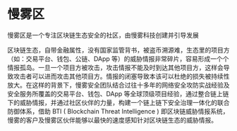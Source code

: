 # 慢雾区

慢雾区是一个专注区块链生态安全的社区，由慢雾科技创建并引导发展

区块链生态，自带金融属性，没有国家监管背书，被盗币溯源难，生态里的项目方（如：交易平台、钱包、公链、DApp 等）的威胁情报非常碎片，容易形成一个个情报孤岛。一旦一个项目方被攻击，攻击情报不能及时到达其他项目方，这样会导致攻击者可以进而攻击其他项目方。情报的闭塞导致本该可以杜绝的损失被持续性放大。在这样的背景下，慢雾安全团队结合过往十多年的网络安全攻防实战经验及安全服务所覆盖的交易平台、钱包、DApp 等全球顶级项目经验，通过整合链上链下的威胁情报，并通过社区伙伴的力量，构建一个链上链下安全治理一体化的联合防御体系，借助 BTI ( Blockchain Threat Intelligence ) 即区块链威胁情报系统，慢雾的客户及慢雾区伙伴能够以最快的速度感知针对区块链生态的威胁情报。
